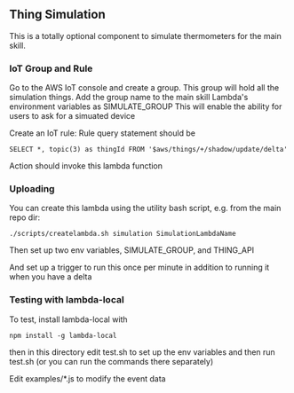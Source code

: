 Thing Simulation
----------------

This is a totally optional component to simulate thermometers for the main skill.


### IoT Group and Rule
Go to the AWS IoT console and create a group. This group will hold all the simulation things.
Add the group name to the main skill Lambda's environment variables as SIMULATE_GROUP
This will enable the ability for users to ask for a simuated device

Create an IoT rule:
Rule query statement should be
```
SELECT *, topic(3) as thingId FROM '$aws/things/+/shadow/update/delta'
```
Action should invoke this lambda function

### Uploading
You can create this lambda using the utility bash script,
e.g. from the main repo dir:
```
./scripts/createlambda.sh simulation SimulationLambdaName
```

Then set up two env variables, SIMULATE_GROUP, and THING_API

And set up a trigger to run this once per minute in addition to running it when you have a delta

### Testing with lambda-local

To test, install lambda-local with
```
npm install -g lambda-local
```

then in this directory edit test.sh to set up the env variables
and then run test.sh (or you can run the commands there separately)

Edit examples/*.js to modify the event data

